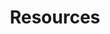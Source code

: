 ---
layout: resources
title: "Resources"
permalink: /resources/
page_header_image: "/assets/images/page_header_2.jpg"

# White Papers 
whitepaper1:
  heading: "Seamless Migration from Informatica to dbt"
  subheader: "Unlock the power of modern data transformation with our comprehensive guide to migrating from Informatica to dbt."
  text2: "This white paper covers:"
  text3: "- Key elements of a successful migration strategy"
  text4: "- How to preserve business logic and ensure data quality"
  text5: "- Best practices for optimizing performance in dbt"
  text6: "- The role of automated tools in streamlining your migration"
  text7: "And much more!"
  
  image: "/assets/images/informatica-to-dbt/datayoga-informatica-to-dbt-migation.png"
  button:
    name: "Download whitepaper"
    link: "/resources/download_documents"
# Contact Area
contact_area:
  heading: "Get the white paper"
  description: "Fill in your details to get the white paper"
---